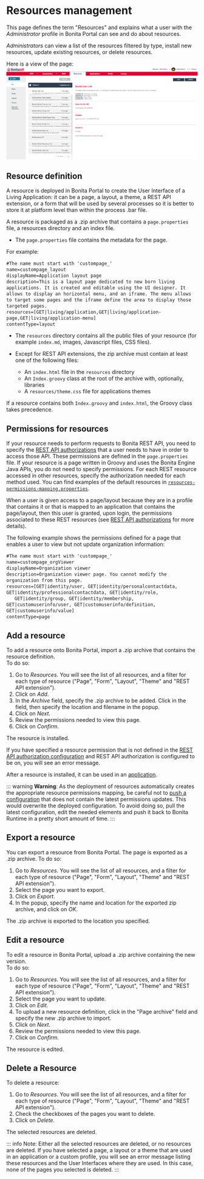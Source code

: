 # Resources management

This page defines the term "Resources" and explains what a user with the _Administrator_ profile in Bonita Portal can see and do about resources.  

_Administrators_ can view a list of the resources filtered by type, install new resources, update existing resources, or delete resources.  

Here is a view of the page:
![Administrator Resources](images/UI2021.1/admin_resources_portal.png)<!--{.img-responsive}-->


## Resource definition

A resource is deployed in Bonita Portal to create the User Interface of a Living Application: it can be a page, a layout, a theme, a REST API extension, or a form that will be used by several processes so it is better to store it at platform level than within the process .bar file.  

A resource is packaged as a .zip archive that contains a `page.properties` file, a resources directory and an index file.  

* The `page.properties` file contains the metadata for the page.

For example: 

```properties
#The name must start with 'custompage_'
name=custompage_layout
displayName=Application layout page
description=This is a layout page dedicated to new born living applications. It is created and editable using the UI designer. It allows to display an horizontal menu, and an iframe. The menu allows to target some pages and the iframe define the area to display those targeted pages.
resources=[GET|living/application,GET|living/application-page,GET|living/application-menu]
contentType=layout
```

- The `resources` directory contains all the public files of your resource (for example `index.md`, images, Javascript files, CSS files).  

- Except for REST API extensions, the zip archive must contain at least one of the following files:
   - An `index.html` file in the `resources` directory
   - An `Index.groovy` class at the root of the archive with, optionally, libraries
   - A `resources/theme.css` file for applications themes

If a resource contains both `Index.groovy` and `index.html`, the Groovy class takes precedence.  

## Permissions for resources

If your resource needs to perform requests to Bonita REST API, 
you need to specify the [REST API authorizations](rest-api-authorization.md) that a user needs to have in order to access those API. 
These permissions are defined in the `page.properties` file. If your resource is a page written in Groovy and uses the Bonita Engine Java APIs, you do not need to specify permissions.
For each REST resource accessed in other resources, specify the authorization needed for each method used. 
You can find examples of the default resources in [`resources-permissions-mapping.properties`](BonitaBPM_platform_setup.md).

When a user is given access to a page/layout because they are in a profile that contains it or that is mapped to an application that contains the page/layout, then this user is granted, upon login, the permissions associated to these REST resources (see [REST API authorizations](rest-api-authorization.md) for more details).  

The following example shows the permissions defined for a page that enables a user to view but not update organization information:

```properties
#The name must start with 'custompage_'
name=custompage_orgViewer
displayName=Organization viewer
description=Organization viewer page. You cannot modify the organization from this page.
resources=[GET|identity/user, GET|identity/personalcontactdata, GET|identity/professionalcontactdata, GET|identity/role, 
   GET|identity/group, GET|identity/membership, GET|customuserinfo/user, GET|customuserinfo/definition, GET|customuserinfo/value] 
contentType=page  
```

## Add a resource

To add a resource onto Bonita Portal, import a .zip archive that contains the resource definition.  
To do so:
1. Go to _Resources_. You will see the list of all resources, and a filter for each type of resource ("Page", "Form", "Layout", "Theme" and "REST API extension").
2. Click on _Add_.
3. In the _Archive_ field, specify the .zip archive to be added. Click in the field, then specify the location and filename in the popup.
4. Click on _Next_.
5. Review the permissions needed to view this page.
6. Click on _Confirm_.

The resource is installed.  

If you have specified a resource permission that is not defined in the [REST API authorization configuration](rest-api-authorization.md) and REST API authorization is configured to be on, you will see an error message.

After a resource is installed, it can be used in an [application](applications.md).

::: warning
**Warning**: As the deployment of resources automatically creates the appropriate resource permissions mapping, be careful not to [push a configuration](BonitaBPM_platform_setup.md#update_platform_conf) that does not contain the latest permissions updates. This would overwrite the deployed configuration. To avoid doing so, pull the latest configuration, edit the needed elements and push it back to Bonita Runtime in a pretty short amount of time.
:::

<a id="export"/>

## Export a resource

You can export a resource from Bonita Portal. The page is exported as a .zip archive.
To do so:
1. Go to _Resources_. You will see the list of all resources, and a filter for each type of resource ("Page", "Form", "Layout", "Theme" and "REST API extension").
2. Select the page you want to export.
3. Click on _Export_.
4. In the popup, specify the name and location for the exported zip archive, and click on _OK_.

The .zip archive is exported to the location you specified.

<a id="modify"/>

## Edit a resource

To edit a resource in Bonita Portal, upload a .zip archive containing the new version.  
To do so:
1. Go to _Resources_. You will see the list of all resources, and a filter for each type of resource ("Page", "Form", "Layout", "Theme" and "REST API extension").
2. Select the page you want to update.
3. Click on _Edit_.
4. To upload a new resource definition, click in the "Page archive" field and specify the new .zip archive to import.
5. Click on _Next_.
6. Review the permissions needed to view this page.
7. Click on _Confirm_.

The resource is edited.

## Delete a Resource

To delete a resource:

1. Go to _Resources_. You will see the list of all resources, and a filter for each type of resource ("Page", "Form", "Layout", "Theme" and "REST API extension").
2. Check the checkboxes of the pages you want to delete.
3. Click on _Delete_.

The selected resources are deleted.

::: info
Note: Either all the selected resources are deleted, or no resources are deleted. If you have selected a page, a layout or a theme that are used in an application or a custom profile, you will see an error message listing these resources and the User Interfaces where they are used. In this case, none of the pages you selected is deleted.
:::
